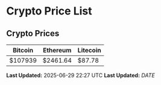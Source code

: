 # Crypto Price List

## Crypto Prices
| Bitcoin | Ethereum | Litecoin |
| ------- | -------- | -------- |
| $107939 | $2461.64 | $87.78 |
**Last Updated:** 2025-06-29 22:27 UTC
**Last Updated:** $DATE$
